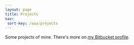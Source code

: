 ```yaml
---
layout: page
title: Projects
nav:
 sort-key: /aaa/projects
---
```


Some projects of mine.  There's more on
[my Bitbucket profile](http://code.s.zeid.me/).
